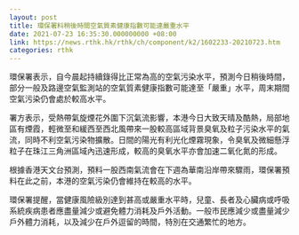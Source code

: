 ```yaml
---
layout: post
title: 環保署料稍後時間空氣質素健康指數可能達嚴重水平
date: 2021-07-23 16:35:30.000000000 +08:00
link: https://news.rthk.hk/rthk/ch/component/k2/1602233-20210723.htm
categories: rthk
---
```


環保署表示，自今晨起持續錄得比正常為高的空氣污染水平，預測今日稍後時間，部分一般及路邊空氣監測站的空氣質素健康指數可能達至「嚴重」水平，周末期間空氣污染仍會處於較高水平。

署方表示，受熱帶氣旋煙花外圍下沉氣流影響，本港今日大致天晴及酷熱，局部地區有煙霞，輕微至和緩西至西北風帶來一股較高區域背景臭氧及粒子污染水平的氣流，同時不利空氣污染物擴散。日間的陽光有利光化煙霧現象，令臭氧及微細懸浮粒子在珠江三角洲區域內迅速形成，較高的臭氧水平亦會加速二氧化氮的形成。

根據香港天文台預測，預料一股西南氣流會在下週為華南沿岸帶來驟雨，環保署預料在此之前，本港的空氣污染仍會維持在較高的水平。

環保署提醒，當健康風險級別達到甚高或嚴重水平時，兒童、長者及心臟病或呼吸系統疾病患者應盡量減少或避免體力消耗及戶外活動。一般市民應減少或盡量減少戶外體力消耗，以及減少在戶外逗留的時間，特別在交通繁忙的地方。

